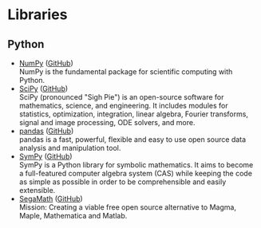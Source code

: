 # Libraries
## Python
- [NumPy](https://numpy.org/) ([GitHub](https://github.com/numpy/numpy))  
  NumPy is the fundamental package for scientific computing with Python.
- [SciPy](https://scipy.org/) ([GitHub](https://github.com/scipy/scipy))  
  SciPy (pronounced "Sigh Pie") is an open-source software for mathematics, science, and engineering. It includes modules for statistics, optimization, integration, linear algebra, Fourier transforms, signal and image processing, ODE solvers, and more.
- [pandas](https://pandas.pydata.org/) ([GitHub](https://github.com/pandas-dev/pandas))  
  pandas is a fast, powerful, flexible and easy to use open source data analysis and manipulation tool.
- [SymPy](https://www.sympy.org/) ([GitHub](https://github.com/sympy/sympy))  
  SymPy is a Python library for symbolic mathematics. It aims to become a full-featured computer algebra system (CAS) while keeping the code as simple as possible in order to be comprehensible and easily extensible.
- [SegaMath](https://www.sagemath.org/) ([GitHub](https://github.com/sagemath/sage))  
  Mission: Creating a viable free open source alternative to Magma, Maple, Mathematica and Matlab.